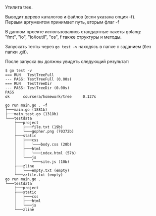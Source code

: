 Утилита tree.

Выводит дерево каталогов и файлов (если указана опция -f).<br>
Первым аргументом принимает путь, вторым флаг -f

В данном проекте использовались стандартные пакеты golang:<br>
"fmt", "io", "io/ioutil", "os", f также структуры и методы.

Запускать тесты через `go test -v` находясь в папке c заданием (без папки .git).


После запуска вы должны увидеть следующий результат:

```
$ go test -v
=== RUN   TestTreeFull
--- PASS: TestTreeFull (0.00s)
=== RUN   TestTreeDir
--- PASS: TestTreeDir (0.00s)
PASS
ok      coursera/homework/tree     0.127s
```

```
go run main.go . -f
├───main.go (1881b)
├───main_test.go (1318b)
└───testdata
	├───project
	│	├───file.txt (19b)
	│	└───gopher.png (70372b)
	├───static
	│	├───css
	│	│	└───body.css (28b)
	│	├───html
	│	│	└───index.html (57b)
	│	└───js
	│		└───site.js (10b)
	├───zline
	│	└───empty.txt (empty)
	└───zzfile.txt (empty)
go run main.go .
└───testdata
	├───project
	├───static
	│	├───css
	│	├───html
	│	└───js
	└───zline
```